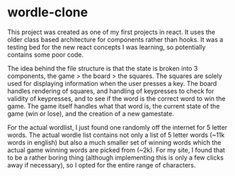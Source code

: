 # wordle-clone
This project was created as one of my first projects in react. It uses the older class based architecture for components rather than hooks. It was a testing bed for the new react concepts I was learning, so potentially contains some poor code.

The idea behind the file structure is that the state is broken into 3 components, the game > the board > the squares. The squares are solely used for displaying information when the user presses a key. The board handles rendering of squares, and handling of keypresses to check for validity of keypresses, and to see if the word is the correct word to win the game. The game itself handles what that word is, the current state of the game (win or lose), and the creation of a new gamestate.

For the actual wordlist, I just found one randomly off the internet for 5 letter words. The actual wordle list contains not only a list of 5 letter words (~11k words in english) but also a much smaller set of winning words which the actual game winning words are picked from (~2k). For my site, I found that to be a rather boring thing (although implementing this is only a few clicks away if necessary), so I opted for the entire range of characters.